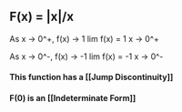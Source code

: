
## F(x) = |x|/x

As x -> 0^+,    f(x) -> 1
	lim           f(x) = 1
	x -> 0^+

As x -> 0^-, f(x) -> -1
	lim            f(x) = -1
	x -> 0^-
 
#### This function has a [[Jump Discontinuity]]

#### F(0) is an [[Indeterminate Form]]
